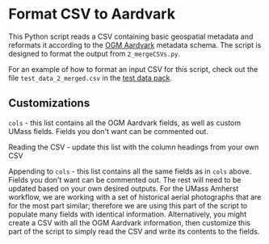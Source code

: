 # Format CSV to Aardvark
This Python script reads a CSV containing basic geospatial metadata and reformats it according to the [OGM Aardvark](https://opengeometadata.org) metadata schema. The script is designed to format the output from `2_mergeCSVs.py`.

For an example of how to format an input CSV for this script, check out the file `test_data_2_merged.csv` in the [test data pack](https://github.com/umass-gis/metadata-scripts/blob/main/test_data.zip).

## Customizations
`cols` - this list contains all the OGM Aardvark fields, as well as custom UMass fields. Fields you don't want can be commented out.

Reading the CSV - update this list with the column headings from your own CSV

Appending to `cols` - this list contains all the same fields as in `cols` above. Fields you don't want can be commented out. The rest will need to be updated based on your own desired outputs. For the UMass Amherst workflow, we are working with a set of historical aerial photographs that are for the most part similar; therefore we are using this part of the script to populate many fields with identical information. Alternatively, you might create a CSV with all the OGM Aardvark information, then customize this part of the script to simply read the CSV and write its contents to the fields.
